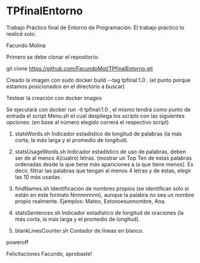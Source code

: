 # TPfinalEntorno
Trabajo Práctico final de Entorno de Programación. El trabajo práctico lo realicé solo.

Facundo Molina

Primero se debe clonar el repositorio:

git clone https://github.com/FacundoMol/TPfinalEntorno.git


Creado la imagen con sudo docker build --tag tpfinal:1.0 . (el punto porque estamos posicionados en el directorio a buscar)

Testear la creación con docker images

Se ejecutará con docker run -it tpfinal:1.0 , el mismo tendrá como punto de entrada el script Menu.sh el cual despliega los scripts con las siguientes opciones:
(en base al número elegido correrá el respectivo script)

1. statsWords.sh
Indicador estadístico de longitud de palabras (la más corta, la más larga y el promedio de longitud).

2. statsUsageWords.sh
Indicador estadístico de uso de palabras, deben ser de al menos 4(cuatro) letras. (mostrar un Top Ten de estas palabras ordenadas desde la que tiene
más apariciones a la que tiene menos). Es decir, filtrar las palabras que tengan al menos 4 letras y de éstas, elegir las 10 más usadas.

3. findNames.sh
Identificación de nombres propios (se identifican sólo si están en este formato Nnnnnnnnn), aunque la palabra no sea un nombre propio realmente. Ejemplos: Mateo, Estonoesunnombre, Ana.

4. statsSentences.sh
Indicador estadístico de longitud de oraciones (la más corta, la más larga y el promedio de longitud).

5. blankLinesCounter.sh
Contador de líneas en blanco.

poweroff

Felicitaciones Facundo, aprobaste!
